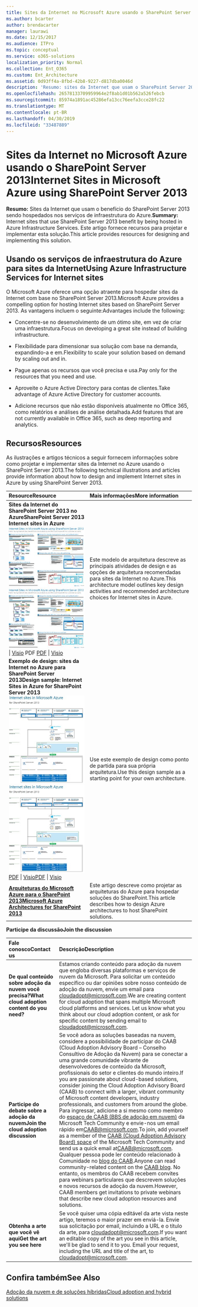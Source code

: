 ```yaml
---
title: Sites da Internet no Microsoft Azure usando o SharePoint Server 2013
ms.author: bcarter
author: brendacarter
manager: laurawi
ms.date: 12/15/2017
ms.audience: ITPro
ms.topic: conceptual
ms.service: o365-solutions
localization_priority: Normal
ms.collection: Ent_O365
ms.custom: Ent_Architecture
ms.assetid: 0d93ff4a-8fbd-42b8-9227-d817dba0046d
description: 'Resumo: sites da Internet que usam o SharePoint Server 2013 benefícios hospedados nos serviços de infraestrutura do Azure. Este artigo fornece recursos para projetar e implementar esta solução.'
ms.openlocfilehash: 26578133709959964e2f8ab1d01b562a526febcb
ms.sourcegitcommit: 85974a1891ac45286efa13cc76eefa3cce28fc22
ms.translationtype: MT
ms.contentlocale: pt-BR
ms.lasthandoff: 04/30/2019
ms.locfileid: "33487889"
---
```

# <a name="internet-sites-in-microsoft-azure-using-sharepoint-server-2013"></a><span data-ttu-id="c6231-104">Sites da Internet no Microsoft Azure usando o SharePoint Server 2013</span><span class="sxs-lookup"><span data-stu-id="c6231-104">Internet Sites in Microsoft Azure using SharePoint Server 2013</span></span>

 <span data-ttu-id="c6231-105">**Resumo:** Sites da Internet que usam o benefício do SharePoint Server 2013 sendo hospedados nos serviços de infraestrutura do Azure.</span><span class="sxs-lookup"><span data-stu-id="c6231-105">**Summary:** Internet sites that use SharePoint Server 2013 benefit by being hosted in Azure Infrastructure Services.</span></span> <span data-ttu-id="c6231-106">Este artigo fornece recursos para projetar e implementar esta solução.</span><span class="sxs-lookup"><span data-stu-id="c6231-106">This article provides resources for designing and implementing this solution.</span></span>
  
## <a name="using-azure-infrastructure-services-for-internet-sites"></a><span data-ttu-id="c6231-107">Usando os serviços de infraestrutura do Azure para sites da Internet</span><span class="sxs-lookup"><span data-stu-id="c6231-107">Using Azure Infrastructure Services for Internet sites</span></span>

<span data-ttu-id="c6231-108">O Microsoft Azure oferece uma opção atraente para hospedar sites da Internet com base no SharePoint Server 2013.</span><span class="sxs-lookup"><span data-stu-id="c6231-108">Microsoft Azure provides a compelling option for hosting Internet sites based on SharePoint Server 2013.</span></span> <span data-ttu-id="c6231-109">As vantagens incluem o seguinte:</span><span class="sxs-lookup"><span data-stu-id="c6231-109">Advantages include the following:</span></span>
  
- <span data-ttu-id="c6231-110">Concentre-se no desenvolvimento de um ótimo site, em vez de criar uma infraestrutura.</span><span class="sxs-lookup"><span data-stu-id="c6231-110">Focus on developing a great site instead of building infrastructure.</span></span>
    
- <span data-ttu-id="c6231-111">Flexibilidade para dimensionar sua solução com base na demanda, expandindo-a e em.</span><span class="sxs-lookup"><span data-stu-id="c6231-111">Flexibility to scale your solution based on demand by scaling out and in.</span></span>
    
- <span data-ttu-id="c6231-112">Pague apenas os recursos que você precisa e usa.</span><span class="sxs-lookup"><span data-stu-id="c6231-112">Pay only for the resources that you need and use.</span></span>
    
- <span data-ttu-id="c6231-113">Aproveite o Azure Active Directory para contas de clientes.</span><span class="sxs-lookup"><span data-stu-id="c6231-113">Take advantage of Azure Active Directory for customer accounts.</span></span>
    
- <span data-ttu-id="c6231-114">Adicione recursos que não estão disponíveis atualmente no Office 365, como relatórios e análises de análise detalhada.</span><span class="sxs-lookup"><span data-stu-id="c6231-114">Add features that are not currently available in Office 365, such as deep reporting and analytics.</span></span>
    
## <a name="resources"></a><span data-ttu-id="c6231-115">Recursos</span><span class="sxs-lookup"><span data-stu-id="c6231-115">Resources</span></span>

<span data-ttu-id="c6231-116">As ilustrações e artigos técnicos a seguir fornecem informações sobre como projetar e implementar sites da Internet no Azure usando o SharePoint Server 2013.</span><span class="sxs-lookup"><span data-stu-id="c6231-116">The following technical illustrations and articles provide information about how to design and implement Internet sites in Azure by using SharePoint Server 2013.</span></span>
  
|<span data-ttu-id="c6231-117">**Resource**</span><span class="sxs-lookup"><span data-stu-id="c6231-117">**Resource**</span></span>|<span data-ttu-id="c6231-118">**Mais informações**</span><span class="sxs-lookup"><span data-stu-id="c6231-118">**More information**</span></span>|
|:-----|:-----|
|<span data-ttu-id="c6231-119">**Sites da Internet do SharePoint Server 2013 no Azure**</span><span class="sxs-lookup"><span data-stu-id="c6231-119">**SharePoint Server 2013 Internet sites in Azure**</span></span> <br/> <span data-ttu-id="c6231-120">[![Imagem de sites da Internet em Azure usando SharePoint](media/MS-AZ-SPInternetSites.jpg)          ](https://go.microsoft.com/fwlink/p/?LinkId=392552)</span><span class="sxs-lookup"><span data-stu-id="c6231-120">[![Image of Internet sites in Azure using SharePoint](media/MS-AZ-SPInternetSites.jpg)          ](https://go.microsoft.com/fwlink/p/?LinkId=392552)</span></span> <br/> <span data-ttu-id="c6231-121">[](https://go.microsoft.com/fwlink/p/?LinkId=392552)\| [           ](https://go.microsoft.com/fwlink/p/?LinkId=392551) [Visio](https://go.microsoft.com/fwlink/p/?LinkId=392551) PDF  </span><span class="sxs-lookup"><span data-stu-id="c6231-121">[PDF](https://go.microsoft.com/fwlink/p/?LinkId=392552)  \| [          ](https://go.microsoft.com/fwlink/p/?LinkId=392551)[Visio](https://go.microsoft.com/fwlink/p/?LinkId=392551)</span></span> <br/> |<span data-ttu-id="c6231-122">Este modelo de arquitetura descreve as principais atividades de design e as opções de arquitetura recomendadas para sites da Internet no Azure.</span><span class="sxs-lookup"><span data-stu-id="c6231-122">This architecture model outlines key design activities and recommended architecture choices for Internet sites in Azure.</span></span>  <br/> |
|<span data-ttu-id="c6231-123">**Exemplo de design: sites da Internet no Azure para SharePoint Server 2013**</span><span class="sxs-lookup"><span data-stu-id="c6231-123">**Design sample: Internet Sites in Azure for SharePoint Server 2013**</span></span> <br/> <span data-ttu-id="c6231-124">[![Imagem da amostra de design: sites das Internet no Microsoft Azure para SharePoint 2013](media/MS-AZ-InternetSitesDesignSample.jpg)](https://go.microsoft.com/fwlink/p/?LinkId=392549)</span><span class="sxs-lookup"><span data-stu-id="c6231-124">[![Image of the Design sample: Internet sites in Microsoft Azure for SharePoint 2013](media/MS-AZ-InternetSitesDesignSample.jpg)          ](https://go.microsoft.com/fwlink/p/?LinkId=392549)</span></span> <br/> <span data-ttu-id="c6231-125">[PDF](https://go.microsoft.com/fwlink/p/?LinkId=392549)  \| [Visio](https://go.microsoft.com/fwlink/p/?LinkId=392548)</span><span class="sxs-lookup"><span data-stu-id="c6231-125">[PDF](https://go.microsoft.com/fwlink/p/?LinkId=392549)  \| [Visio](https://go.microsoft.com/fwlink/p/?LinkId=392548)</span></span> <br/> |<span data-ttu-id="c6231-126">Use este exemplo de design como ponto de partida para sua própria arquitetura.</span><span class="sxs-lookup"><span data-stu-id="c6231-126">Use this design sample as a starting point for your own architecture.</span></span>  <br/> |
|<span data-ttu-id="c6231-127">**[Arquiteturas do Microsoft Azure para o SharePoint 2013](microsoft-azure-architectures-for-sharepoint-2013.md)**</span><span class="sxs-lookup"><span data-stu-id="c6231-127">**[Microsoft Azure Architectures for SharePoint 2013](microsoft-azure-architectures-for-sharepoint-2013.md)**</span></span> <br/> |<span data-ttu-id="c6231-128">Este artigo descreve como projetar as arquiteturas do Azure para hospedar soluções do SharePoint.</span><span class="sxs-lookup"><span data-stu-id="c6231-128">This article describes how to design Azure architectures to host SharePoint solutions.</span></span>  <br/> |

   
<span data-ttu-id="c6231-129">**Participe da discussão**</span><span class="sxs-lookup"><span data-stu-id="c6231-129">**Join the discussion**</span></span>

|<span data-ttu-id="c6231-130">**Fale conosco**</span><span class="sxs-lookup"><span data-stu-id="c6231-130">**Contact us**</span></span>|<span data-ttu-id="c6231-131">**Descrição**</span><span class="sxs-lookup"><span data-stu-id="c6231-131">**Description**</span></span>|
|:-----|:-----|
|<span data-ttu-id="c6231-132">**De qual conteúdo sobre adoção da nuvem você precisa?**</span><span class="sxs-lookup"><span data-stu-id="c6231-132">**What cloud adoption content do you need?**</span></span> <br/> |<span data-ttu-id="c6231-p104">Estamos criando conteúdo para adoção da nuvem que engloba diversas plataformas e serviços de nuvem da Microsoft. Para solicitar um conteúdo específico ou dar opiniões sobre nosso conteúdo de adoção da nuvem, envie um email para [cloudadopt@microsoft.com](mailto:cloudadopt@microsoft.com?Subject=[Cloud%20Adoption%20Content%20Feedback]:%20).</span><span class="sxs-lookup"><span data-stu-id="c6231-p104">We are creating content for cloud adoption that spans multiple Microsoft cloud platforms and services. Let us know what you think about our cloud adoption content, or ask for specific content by sending email to [cloudadopt@microsoft.com](mailto:cloudadopt@microsoft.com?Subject=[Cloud%20Adoption%20Content%20Feedback]:%20).  </span></span><br/> |
|<span data-ttu-id="c6231-135">**Participe do debate sobre a adoção da nuvem**</span><span class="sxs-lookup"><span data-stu-id="c6231-135">**Join the cloud adoption discussion**</span></span> <br/> |<span data-ttu-id="c6231-136">Se você adora as soluções baseadas na nuvem, considere a possibilidade de participar do CAAB (Cloud Adoption Advisory Board – Conselho Consultivo de Adoção da Nuvem) para se conectar a uma grande comunidade vibrante de desenvolvedores de conteúdo da Microsoft, profissionais do setor e clientes do mundo inteiro.</span><span class="sxs-lookup"><span data-stu-id="c6231-136">If you are passionate about cloud-based solutions, consider joining the Cloud Adoption Advisory Board (CAAB) to connect with a larger, vibrant community of Microsoft content developers, industry professionals, and customers from around the globe.</span></span> <span data-ttu-id="c6231-137">Para ingressar, adicione a si mesmo como membro do [espaço de CAAB (BBS de adoção em nuvem)](https://aka.ms/caab) da Microsoft Tech Community e envie-nos um email rápido em[CAAB@microsoft.com](mailto:caab@microsoft.com?Subject=I%20just%20joined%20the%20Cloud%20Adoption%20Advisory%20Board!).</span><span class="sxs-lookup"><span data-stu-id="c6231-137">To join, add yourself as a member of the [CAAB (Cloud Adoption Advisory Board) space](https://aka.ms/caab) of the Microsoft Tech Community and send us a quick email at[CAAB@microsoft.com](mailto:caab@microsoft.com?Subject=I%20just%20joined%20the%20Cloud%20Adoption%20Advisory%20Board!).</span></span> <span data-ttu-id="c6231-138">Qualquer pessoa pode ler conteúdo relacionado à Comunidade no [blog do CAAB](https://blogs.technet.com/b/solutions_advisory_board/).</span><span class="sxs-lookup"><span data-stu-id="c6231-138">Anyone can read community-related content on the [CAAB blog](https://blogs.technet.com/b/solutions_advisory_board/).</span></span> <span data-ttu-id="c6231-139">No entanto, os membros do CAAB recebem convites para webinars particulares que descrevem soluções e novos recursos de adoção da nuvem.</span><span class="sxs-lookup"><span data-stu-id="c6231-139">However, CAAB members get invitations to private webinars that describe new cloud adoption resources and solutions.</span></span>  <br/> |
|<span data-ttu-id="c6231-140">**Obtenha a arte que você vê aqui**</span><span class="sxs-lookup"><span data-stu-id="c6231-140">**Get the art you see here**</span></span> <br/> |<span data-ttu-id="c6231-p106">Se você quiser uma cópia editável da arte vista neste artigo, teremos o maior prazer em enviá-la. Envie sua solicitação por email, incluindo a URL e o título da arte, para [cloudadopt@microsoft.com](mailto:cloudadopt@microsoft.com?subject=[Art%20Request]:%20).</span><span class="sxs-lookup"><span data-stu-id="c6231-p106">If you want an editable copy of the art you see in this article, we'll be glad to send it to you. Email your request, including the URL and title of the art, to [cloudadopt@microsoft.com](mailto:cloudadopt@microsoft.com?subject=[Art%20Request]:%20).  </span></span><br/> |
   
## <a name="see-also"></a><span data-ttu-id="c6231-143">Confira também</span><span class="sxs-lookup"><span data-stu-id="c6231-143">See Also</span></span>

[<span data-ttu-id="c6231-144">Adoção da nuvem e de soluções híbridas</span><span class="sxs-lookup"><span data-stu-id="c6231-144">Cloud adoption and hybrid solutions</span></span>](cloud-adoption-and-hybrid-solutions.md)



